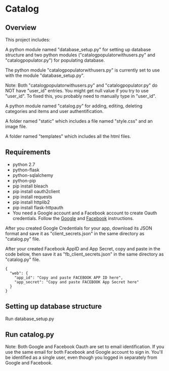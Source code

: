 # Catalog## OverviewThis project includes:A python module named "database_setup.py" for setting up database structure and two python modules ("catalogpopulatorwithusers.py" and "catalogpopulator.py") for populating database.The python module "catalogpopulatorwithusers.py" is currently set to use with the module "database_setup.py". Note: Both "catalogpopulatorwithusers.py" and "catalogpopulator.py" do NOT have "user_id" entries.  You might get null value if you try to use "user_id".To fixed this, you probably need to manually type in "user_id".A python module named "catalog.py" for adding, editing, deleting categories and items and user authentification.A folder named "static" which includes a file named "style.css" and an image file.A folder named "templates" which includes all the html files.## Requirements* python 2.7* python-flask * python-sqlalchemy* python-pip* pip install bleach* pip install oauth2client* pip install requests* pip install httplib2* pip install flask-httpauth* You need a Google account and a Facebook account to create Oauth credentials. Follow the [Google](https://developers.google.com/youtube/registering_an_application#create_project) and [Facebook](https://developers.facebook.com/) instructions.After you created Google Credentials for your app, download its JSON format and save it as "client_secrets.json" in the same directory as "catalog.py" file.After your created Facebook AppID and App Secret, copy and paste in the code below, then save it as "fb_client_secrets.json" in the same directory as "catalog.py" file.```{  "web": {    "app_id": "Copy and paste FACEBOOK APP ID here",    "app_secret": "Copy and paste FACEBOOK App Secret here"  }}```  ## Setting up database structureRun database_setup.py## Run catalog.pyNote: Both Google and Facebook Oauth are set to email identification. If you use the same email for both Facebook and Google account to sign in. You'll be identified as a single user, even though you logged in separately from Google and Facebook.
